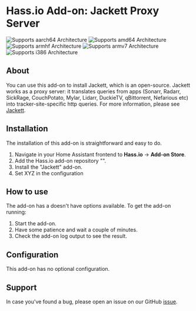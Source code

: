 # Hass.io Add-on: Jackett Proxy Server


![Supports aarch64 Architecture][aarch64-shield] ![Supports amd64 Architecture][amd64-shield] ![Supports armhf Architecture][armhf-shield] ![Supports armv7 Architecture][armv7-shield] ![Supports i386 Architecture][i386-shield]

## About

You can use this add-on to install Jackett, which is an open-source. Jackett works as a proxy server: it translates queries from apps (Sonarr, Radarr, SickRage, CouchPotato, Mylar, Lidarr, DuckieTV, qBittorrent, Nefarious etc) into tracker-site-specific http queries. For more information, please see [Jackett].

## Installation

The installation of this add-on is straightforward and easy to do.

1. Navigate in your Home Assistant frontend to **Hass.io** -> **Add-on Store**.
2. Add the Hass.io add-on repository "<ADD REPO LINK HERE>".
3. Install the "Jackett" add-on.
4. Set XYZ in the configuration <might not be needed.>

## How to use

The add-on has a doesn't have options available. To get the add-on running:

1. Start the add-on.
2. Have some patience and wait a couple of minutes.
3. Check the add-on log output to see the result.


## Configuration

This add-on has no optional configuration.

## Support

In case you've found a bug, please open an issue on our GitHub [issue].

[aarch64-shield]: https://img.shields.io/badge/aarch64-no-red.svg
[amd64-shield]: https://img.shields.io/badge/amd64-no-red.svg
[armhf-shield]: https://img.shields.io/badge/armhf-no-red.svg
[armv7-shield]: https://img.shields.io/badge/armv7-no-red.svg
[i386-shield]: https://img.shields.io/badge/i386-no-red.svg
[Jackett]: https://github.com/Jackett/Jackett
[issue]: https://github.com/Sabuto/hassio-jackett/issues
